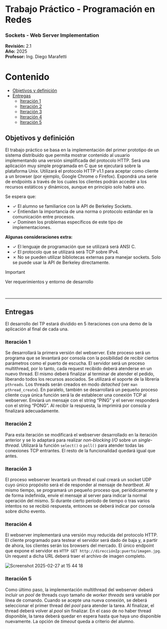 # Trabajo Práctico - Programación en Redes
### Sockets - Web Server Implementation

**Revisión:** 2.1  
**Año:** 2025  
**Profesor:** Ing. Diego Marafetti

# Contenido

- [Objetivos y definición](#objetivos-y-definición)
- [Entregas](#entregas)
  - [Iteración 1](#iteración-1)
  - [Iteración 2](#iteración-2)
  - [Iteración 3](#iteración-3)
  - [Iteración 4](#iteración-4)
  - [Iteración 5](#iteración-5)


## Objetivos y definición

El trabajo práctico se basa en la implementación del primer prototipo de un sistema distribuido que permita mostrar contenido al usuario implementando una versión simplificada del protocolo HTTP. Será una aplicación muy simple programada en C que se ejecutará sobre la plataforma Unix. Utilizará el protocolo HTTP v1.1 para aceptar como cliente a un browser (por ejemplo, Google Chrome o Firefox). Expondrá una serie de endpoints a través de los cuales los clientes podrán acceder a los recursos estáticos y dinámicos, aunque en principio solo habrá uno.

Se espera que:
- ✓ El alumno se familiarice con la API de Berkeley Sockets.
- ✓ Entiendan la importancia de una norma o protocolo estándar en la comunicación entre procesos.
- ✓ Dominen los problemas específicos de este tipo de implementaciones.

**Algunas consideraciones extra:**
- ✓ El lenguaje de programación que se utilizará será ANSI C.
- ✓ El protocolo que se utilizará será TCP sobre IPv4.
- ✗ No se pueden utilizar bibliotecas externas para manejar sockets. Solo se puede usar la API de Berkeley directamente.

> [!IMPORTANT]
> Ver requerimientos y entorno de desarrollo

<br>

---

## Entregas

El desarrollo del TP estará dividido en 5 iteraciones con una demo de la aplicación al final de cada una.

### Iteración 1
Se desarrollará la primera versión del webserver. Este proceso será un programa que se levantará por consola con 
la posibilidad de recibir ciertos parámetros como el puerto de escucha. El servidor será un proceso multithread, 
por lo tanto, cada request recibido deberá atenderse en un nuevo thread. El mismo deberá finalizar al terminar de 
atender el pedido, liberando todos los recursos asociados. Se utilizará el soporte de la librería `pthreads`. 
Los threads serán creados en modo *detached* (ver `man pthread_create`). En paralelo, también se desarrollará 
un pequeño proceso cliente cuya única función será la de establecer una conexión TCP al webserver. 
Enviará un mensaje con el string “PING” y el server responderá con el string “PONG”. Al recibir la respuesta, 
la imprimirá por consola y finalizará adecuadamente.

### Iteración 2
Para esta iteración se modificará el webserver desarrollado en la iteración anterior y se lo adaptará para 
realizar *non-blocking I/O* sobre un *single-thread*. Utilizará la función `select()` o `poll()` para atender todas 
las conexiones TCP entrantes. El resto de la funcionalidad quedará igual que antes.

### Iteración 3
El proceso webserver levantará un thread el cual creará un socket UDP cuyo único propósito será el de responder 
al mensaje de *heartbeat*. Al mismo tiempo, se programará un pequeño proceso que, periódicamente y de forma indefinida, 
envíe el mensaje al server para indicar la normal operación del mismo. Si durante cierto período de tiempo o tras 
varios intentos no se recibió respuesta, entonces se deberá indicar por consola sobre dicho evento.

### Iteración 4
El webserver implementará una versión muy reducida del protocolo HTTP. El cliente programado para testear el 
servidor será dado de baja y, a partir de ahora, los clientes serán los browsers del mercado. 
El único endpoint que expone el servidor es `HTTP GET http://direcciónIp:puerto/imagen.jpg`. 
Un request a dicha URL deberá traer el archivo de imagen completo.

![Screenshot 2025-02-27 at 15 44 18](https://github.com/user-attachments/assets/8fc3cce3-987f-4bc3-81f6-c461735a8b86)

### Iteración 5
Como último paso, la implementación multithread del webserver deberá incluir un *pool* de threads cuyo 
tamaño de *worker threads* será variable por línea de comando. Cuando se acepte una nueva conexión, 
se deberá seleccionar el primer thread del *pool* para atender la tarea. 
Al finalizar, el thread deberá volver al *pool* sin finalizar. En el caso de no haber thread disponible, 
la tarea deberá quedar en espera hasta que haya uno disponible nuevamente. La opción de *timeout* queda a 
criterio del alumno.
